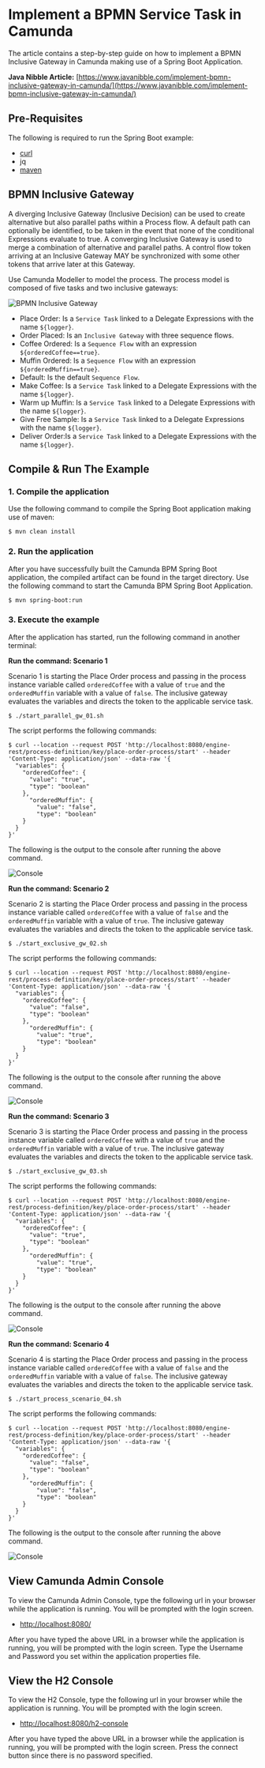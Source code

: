 # Implement a BPMN Service Task in Camunda
The article contains a step-by-step guide on how to implement a BPMN Inclusive Gateway in Camunda making use of a Spring Boot Application.

**Java Nibble Article:** [https://www.javanibble.com/implement-bpmn-inclusive-gateway-in-camunda/](https://www.javanibble.com/implement-bpmn-inclusive-gateway-in-camunda/)

## Pre-Requisites
The following is required to run the Spring Boot example:
* [curl](https://www.javanibble.com/how-to-install-curl-on-macos-using-homebrew/)
* jq
* [maven](https://www.javanibble.com/how-to-install-maven-on-macos-using-homebrew/)

## BPMN Inclusive Gateway
A diverging Inclusive Gateway (Inclusive Decision) can be used to create alternative but also parallel paths within a Process flow. A default path can optionally be identified, to be taken in the event that none of the conditional Expressions evaluate to true. A converging Inclusive Gateway is used to merge a combination of alternative and parallel paths. A control flow token arriving at an Inclusive Gateway MAY be synchronized with some other tokens that arrive later at this Gateway.

Use Camunda Modeller to model the process. The process model is composed of five tasks and two inclusive gateways:

![BPMN Inclusive Gateway](https://www.javanibble.com/assets/images/posts/bpmn-inclusive-gateway/bpmn-inclusive-gateway.png)

* Place Order: Is a `Service Task` linked to a Delegate Expressions with the name `${logger}`.
* Order Placed: Is an `Inclusive Gateway` with three sequence flows.
* Coffee Ordered: Is a `Sequence Flow` with an expression `${orderedCoffee==true}`.
* Muffin Ordered: Is a `Sequence Flow` with an expression `${orderedMuffin==true}`.
* Default: Is the default `Sequence Flow`.
* Make Coffee: Is a `Service Task` linked to a Delegate Expressions with the name `${logger}`.
* Warm up Muffin: Is a `Service Task` linked to a Delegate Expressions with the name `${logger}`.
* Give Free Sample: Is a `Service Task` linked to a Delegate Expressions with the name `${logger}`.
* Deliver Order:Is a `Service Task` linked to a Delegate Expressions with the name `${logger}`.

## Compile & Run The Example
### 1. Compile the application
Use the following command to compile the Spring Boot application making use of maven:

```shell
$ mvn clean install
```

### 2. Run the application
After you have successfully built the Camunda BPM Spring Boot application, the compiled artifact can be found in the
target directory. Use the following command to start the Camunda BPM Spring Boot Application.

```shell
$ mvn spring-boot:run
```

### 3. Execute the example
After the application has started, run the following command in another terminal:

**Run the command: Scenario 1**

Scenario 1 is starting the Place Order process and passing in the process instance variable called `orderedCoffee` with a value of `true` and the `orderedMuffin` variable with a value of `false`. The inclusive gateway evaluates the variables and directs the token to the applicable service task.

```shell
$ ./start_parallel_gw_01.sh
```
The script performs the following commands:

```shell
$ curl --location --request POST 'http://localhost:8080/engine-rest/process-definition/key/place-order-process/start' --header 'Content-Type: application/json' --data-raw '{
  "variables": {
    "orderedCoffee": {
      "value": "true",
      "type": "boolean"
    },
      "orderedMuffin": {
        "value": "false",
        "type": "boolean"
    }
  }
}'
```
The following is the output to the console after running the above command.

![Console](https://www.javanibble.com/assets/images/posts/bpmn-inclusive-gateway/console-camunda-bpmn-inclusive-gateway-scenario1.png)


**Run the command: Scenario 2**

Scenario 2 is starting the Place Order process and passing in the process instance variable called `orderedCoffee` with a value of `false` and the `orderedMuffin` variable with a value of `true`. The inclusive gateway evaluates the variables and directs the token to the applicable service task.

```shell
$ ./start_exclusive_gw_02.sh
```
The script performs the following commands:

```shell
$ curl --location --request POST 'http://localhost:8080/engine-rest/process-definition/key/place-order-process/start' --header 'Content-Type: application/json' --data-raw '{
  "variables": {
    "orderedCoffee": {
      "value": "false",
      "type": "boolean"
    },
      "orderedMuffin": {
        "value": "true",
        "type": "boolean"
    }
  }
}'
```
The following is the output to the console after running the above command.

![Console](https://www.javanibble.com/assets/images/posts/bpmn-inclusive-gateway/console-camunda-bpmn-inclusive-gateway-scenario2.png)

**Run the command: Scenario 3**

Scenario 3 is starting the Place Order process and passing in the process instance variable called `orderedCoffee` with a value of `true` and the `orderedMuffin` variable with a value of `true`. The inclusive gateway evaluates the variables and directs the token to the applicable service task.

```shell
$ ./start_exclusive_gw_03.sh
```
The script performs the following commands:

```shell
$ curl --location --request POST 'http://localhost:8080/engine-rest/process-definition/key/place-order-process/start' --header 'Content-Type: application/json' --data-raw '{
  "variables": {
    "orderedCoffee": {
      "value": "true",
      "type": "boolean"
    },
      "orderedMuffin": {
        "value": "true",
        "type": "boolean"
    }
  }
}'
```
The following is the output to the console after running the above command.

![Console](https://www.javanibble.com/assets/images/posts/bpmn-inclusive-gateway/console-camunda-bpmn-inclusive-gateway-scenario3.png)

**Run the command: Scenario 4**

Scenario 4 is starting the Place Order process and passing in the process instance variable called `orderedCoffee` with a value of `false` and the `orderedMuffin` variable with a value of `false`. The inclusive gateway evaluates the variables and directs the token to the applicable service task.
```shell
$ ./start_process_scenario_04.sh
```
The script performs the following commands:
```shell
$ curl --location --request POST 'http://localhost:8080/engine-rest/process-definition/key/place-order-process/start' --header 'Content-Type: application/json' --data-raw '{
  "variables": {
    "orderedCoffee": {
      "value": "false",
      "type": "boolean"
    },
      "orderedMuffin": {
        "value": "false",
        "type": "boolean"
    }
  }
}'
```
The following is the output to the console after running the above command.

![Console](https://www.javanibble.com/assets/images/posts/bpmn-inclusive-gateway/console-camunda-bpmn-inclusive-gateway-scenario4.png)


## View Camunda Admin Console
To view the Camunda Admin Console, type the following url in your browser while the application is running. You will be prompted with the login screen.

* [http://localhost:8080/](http://localhost:8080/)

After you have typed the above URL in a browser while the application is running, you will be prompted with the login screen. Type the Username and Password you set within the application properties file.


## View the H2 Console
To view the H2 Console, type the following url in your browser while the application is running. You will be prompted with the login screen.

* [http://localhost:8080/h2-console](http://localhost:8080/h2-console)

After you have typed the above URL in a browser while the application is running, you will be prompted with the login screen. Press the connect button since there is no password specified.